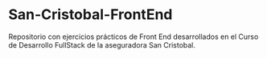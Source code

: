 # San-Cristobal-FrontEnd
Repositorio con ejercicios prácticos de Front End desarrollados en el Curso de Desarrollo FullStack de la aseguradora San Cristobal.
